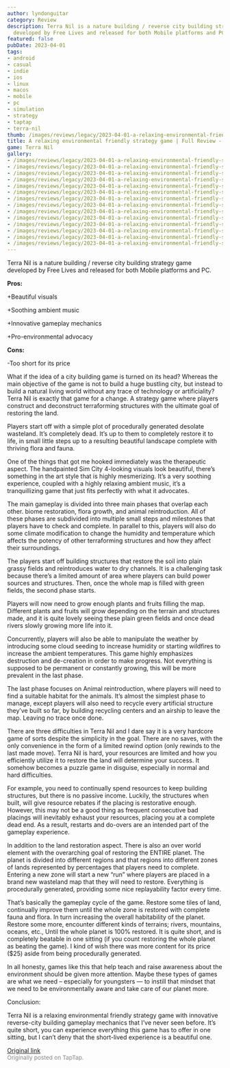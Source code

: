 ```yaml
---
author: lyndonguitar
category: Review
description: Terra Nil is a nature building / reverse city building strategy game
  developed by Free Lives and released for both Mobile platforms and PC.
featured: false
pubDate: 2023-04-01
tags:
- android
- casual
- indie
- ios
- linux
- macos
- mobile
- pc
- simulation
- strategy
- taptap
- terra-nil
thumb: /images/reviews/legacy/2023-04-01-a-relaxing-environmental-friendly-strategy-game--full-review---terra-nil-0.avif
title: A relaxing environmental friendly strategy game | Full Review - Terra Nil
game: Terra Nil
gallery:
- /images/reviews/legacy/2023-04-01-a-relaxing-environmental-friendly-strategy-game--full-review---terra-nil-0.avif
- /images/reviews/legacy/2023-04-01-a-relaxing-environmental-friendly-strategy-game--full-review---terra-nil-1.avif
- /images/reviews/legacy/2023-04-01-a-relaxing-environmental-friendly-strategy-game--full-review---terra-nil-2.avif
- /images/reviews/legacy/2023-04-01-a-relaxing-environmental-friendly-strategy-game--full-review---terra-nil-3.avif
- /images/reviews/legacy/2023-04-01-a-relaxing-environmental-friendly-strategy-game--full-review---terra-nil-4.avif
- /images/reviews/legacy/2023-04-01-a-relaxing-environmental-friendly-strategy-game--full-review---terra-nil-5.avif
- /images/reviews/legacy/2023-04-01-a-relaxing-environmental-friendly-strategy-game--full-review---terra-nil-6.avif
- /images/reviews/legacy/2023-04-01-a-relaxing-environmental-friendly-strategy-game--full-review---terra-nil-7.avif
- /images/reviews/legacy/2023-04-01-a-relaxing-environmental-friendly-strategy-game--full-review---terra-nil-8.avif
- /images/reviews/legacy/2023-04-01-a-relaxing-environmental-friendly-strategy-game--full-review---terra-nil-9.avif
- /images/reviews/legacy/2023-04-01-a-relaxing-environmental-friendly-strategy-game--full-review---terra-nil-10.avif
- /images/reviews/legacy/2023-04-01-a-relaxing-environmental-friendly-strategy-game--full-review---terra-nil-11.avif
- /images/reviews/legacy/2023-04-01-a-relaxing-environmental-friendly-strategy-game--full-review---terra-nil-12.avif
- /images/reviews/legacy/2023-04-01-a-relaxing-environmental-friendly-strategy-game--full-review---terra-nil-13.avif
---
```

Terra Nil is a nature building / reverse city building strategy game developed by Free Lives and released for both Mobile platforms and PC.


**Pros:**


+Beautiful visuals

+Soothing ambient music

+Innovative gameplay mechanics

+Pro-environmental advocacy


**Cons:**


-Too short for its price

What if the idea of a city building game is turned on its head? Whereas the main objective of the game is not to build a huge bustling city, but instead to build a natural living world without any trace of technology or artificiality? Terra Nil is exactly that game for a change. A strategy game where players construct and deconstruct terraforming structures with the ultimate goal of restoring the land.

Players start off with a simple plot of procedurally generated desolate wasteland. It’s completely dead. It’s up to them to completely restore it to life, in small little steps up to a resulting beautiful landscape complete with thriving flora and fauna.

One of the things that got me hooked immediately was the therapeutic aspect. The handpainted Sim City 4-looking visuals look beautiful, there’s something in the art style that is highly mesmerizing. It’s a very soothing experience, coupled with a highly relaxing ambient music, it’s a tranquillizing game that just fits perfectly with what it advocates.

The main gameplay is divided into three main phases that overlap each other. biome restoration, flora growth, and animal reintroduction. All of these phases are subdivided into multiple small steps and milestones that players have to check and complete. In parallel to this, players will also do some climate modification to change the humidity and temperature which affects the potency of other terraforming structures and how they affect their surroundings.

The players start off building structures that restore the soil into plain grassy fields and reintroduces water to dry channels. It is a challenging task because there’s a limited amount of area where players can build power sources and structures. Then, once the whole map is filled with green fields, the second phase starts.

Players will now need to grow enough plants and fruits filling the map. Different plants and fruits will grow depending on the terrain and structures made, and it is quite lovely seeing these plain green fields and once dead rivers slowly growing more life into it.

Concurrently, players will also be able to manipulate the weather by introducing some cloud seeding to increase humidity or starting wildfires to increase the ambient temperatures. This game highly emphasizes destruction and de-creation in order to make progress. Not everything is supposed to be permanent or constantly growing, this will be more prevalent in the last phase.

The last phase focuses on Animal reintroduction, where players will need to find a suitable habitat for the animals. It’s almost the simplest phase to manage, except players will also need to recycle every artificial structure they’ve built so far, by building recycling centers and an airship to leave the map. Leaving no trace once done.

There are three difficulties in Terra Nil and I dare say it is a very hardcore game of sorts despite the simplicity in the goal. There are no saves, with the only convenience in the form of a limited rewind option (only rewinds to the last made move). Terra Nil is hard, your resources are limited and how you efficiently utilize it to restore the land will determine your success. It somehow becomes a puzzle game in disguise, especially in normal and hard difficulties.

For example, you need to continually spend resources to keep building structures, but there is no passive income. Luckily, the structures when built, will give resource rebates if the placing is restorative enough. However, this may not be a good thing as frequent consecutive bad placings will inevitably exhaust your resources, placing you at a complete dead end. As a result, restarts and do-overs are an intended part of the gameplay experience.

In addition to the land restoration aspect. There is also an over world element with the overarching goal of restoring the ENTIRE planet. The planet is divided into different regions and that regions into different zones of lands represented by percentages that players need to complete. Entering a new zone will start a new “run” where players are placed in a brand new wasteland map that they will need to restore. Everything is procedurally generated, providing some nice replayability factor every time.

That’s basically the gameplay cycle of the game. Restore some tiles of land, continually improve them until the whole zone is restored with complete fauna and flora. In turn increasing the overall habitability of the planet. Restore some more, encounter different kinds of terrains; rivers, mountains, oceans, etc., Until the whole planet is 100% restored. It is quite short, and is completely beatable in one sitting (if you count restoring the whole planet as beating the game). I kind of wish there was more content for its price ($25) aside from being procedurally generated.

In all honesty, games like this that help teach and raise awareness about the environment should be given more attention. Maybe these types of games are what we need – especially for youngsters — to instill that mindset that we need to be environmentally aware and take care of our planet more.

Conclusion:

Terra Nil is a relaxing environmental friendly strategy game with innovative reverse-city building gameplay mechanics that I’ve never seen before. It’s quite short, you can experience everything this game has to offer in one sitting, but I can’t deny that the short-lived experience is a beautiful one.

[Original link](https://www.taptap.io/post/4965987)<br><span style="font-size: 0.95em; color: #888;">Originally posted on TapTap.</span>